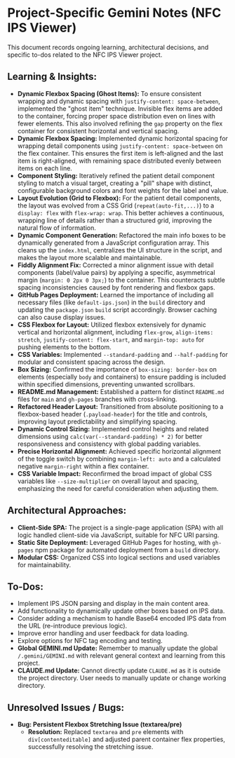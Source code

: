 # Project-Specific Gemini Notes (NFC IPS Viewer)

This document records ongoing learning, architectural decisions, and specific to-dos related to the NFC IPS Viewer project.

## Learning & Insights:

*   **Dynamic Flexbox Spacing (Ghost Items):** To ensure consistent wrapping and dynamic spacing with `justify-content: space-between`, implemented the "ghost item" technique. Invisible flex items are added to the container, forcing proper space distribution even on lines with fewer elements. This also involved refining the `gap` property on the flex container for consistent horizontal and vertical spacing.
*   **Dynamic Flexbox Spacing:** Implemented dynamic horizontal spacing for wrapping detail components using `justify-content: space-between` on the flex container. This ensures the first item is left-aligned and the last item is right-aligned, with remaining space distributed evenly between items on each line.
*   **Component Styling:** Iteratively refined the patient detail component styling to match a visual target, creating a "pill" shape with distinct, configurable background colors and font weights for the label and value.
*   **Layout Evolution (Grid to Flexbox):** For the patient detail components, the layout was evolved from a CSS Grid (`repeat(auto-fit,...)`) to a `display: flex` with `flex-wrap: wrap`. This better achieves a continuous, wrapping line of details rather than a structured grid, improving the natural flow of information.
*   **Dynamic Component Generation:** Refactored the main info boxes to be dynamically generated from a JavaScript configuration array. This cleans up the `index.html`, centralizes the UI structure in the script, and makes the layout more scalable and maintainable.
*   **Fiddly Alignment Fix:** Corrected a minor alignment issue with detail components (label/value pairs) by applying a specific, asymmetrical margin (`margin: 0 2px 0 3px;`) to the container. This counteracts subtle spacing inconsistencies caused by font rendering and flexbox gaps.
*   **GitHub Pages Deployment:** Learned the importance of including all necessary files (like `default-ips.json`) in the `build` directory and updating the `package.json` `build` script accordingly. Browser caching can also cause display issues.
*   **CSS Flexbox for Layout:** Utilized flexbox extensively for dynamic vertical and horizontal alignment, including `flex-grow`, `align-items: stretch`, `justify-content: flex-start`, and `margin-top: auto` for pushing elements to the bottom.
*   **CSS Variables:** Implemented `--standard-padding` and `--half-padding` for modular and consistent spacing across the design.
*   **Box Sizing:** Confirmed the importance of `box-sizing: border-box` on elements (especially `body` and containers) to ensure padding is included within specified dimensions, preventing unwanted scrollbars.
*   **README.md Management:** Established a pattern for distinct `README.md` files for `main` and `gh-pages` branches with cross-linking.
*   **Refactored Header Layout:** Transitioned from absolute positioning to a flexbox-based header (`.payload-header`) for the title and controls, improving layout predictability and simplifying spacing.
*   **Dynamic Control Sizing:** Implemented control heights and related dimensions using `calc(var(--standard-padding) * 2)` for better responsiveness and consistency with global padding variables.
*   **Precise Horizontal Alignment:** Achieved specific horizontal alignment of the toggle switch by combining `margin-left: auto` and a calculated negative `margin-right` within a flex container.
*   **CSS Variable Impact:** Reconfirmed the broad impact of global CSS variables like `--size-multiplier` on overall layout and spacing, emphasizing the need for careful consideration when adjusting them.

## Architectural Approaches:

*   **Client-Side SPA:** The project is a single-page application (SPA) with all logic handled client-side via JavaScript, suitable for NFC URI parsing.
*   **Static Site Deployment:** Leveraged GitHub Pages for hosting, with `gh-pages` npm package for automated deployment from a `build` directory.
*   **Modular CSS:** Organized CSS into logical sections and used variables for maintainability.

## To-Dos:

*   Implement IPS JSON parsing and display in the main content area.
*   Add functionality to dynamically update other boxes based on IPS data.
*   Consider adding a mechanism to handle Base64 encoded IPS data from the URL (re-introduce previous logic).
*   Improve error handling and user feedback for data loading.
*   Explore options for NFC tag encoding and testing.
*   **Global GEMINI.md Update:** Remember to manually update the global `/.gemini/GEMINI.md` with relevant general context and learning from this project.
*   **CLAUDE.md Update:** Cannot directly update `CLAUDE.md` as it is outside the project directory. User needs to manually update or change working directory.

## Unresolved Issues / Bugs:

*   **Bug: Persistent Flexbox Stretching Issue (textarea/pre)**
    *   **Resolution:** Replaced `textarea` and `pre` elements with `div[contenteditable]` and adjusted parent container flex properties, successfully resolving the stretching issue.
